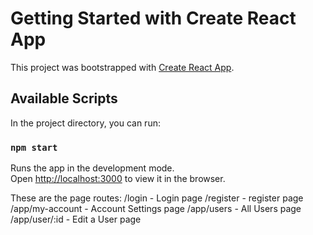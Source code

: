 # Getting Started with Create React App

This project was bootstrapped with [Create React App](https://github.com/facebook/create-react-app).

## Available Scripts

In the project directory, you can run:

### `npm start`

Runs the app in the development mode.\
Open [http://localhost:3000](http://localhost:3000) to view it in the browser.

These are the page routes:
/login - Login page
/register - register page
/app/my-account - Account Settings page
/app/users - All Users page
/app/user/:id - Edit a User page
